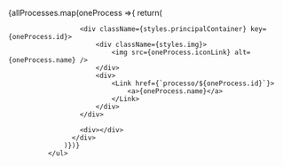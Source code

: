 <ul >{allProcesses.map(oneProcess =>{
                  return(
                    <div key={oneProcess.id}  className={styles.containerGeral}>
                    <div></div>

                      <div className={styles.principalContainer} key={oneProcess.id}>
                          <div className={styles.img}>
                              <img src={oneProcess.iconLink} alt={oneProcess.name} />
                          </div>
                          <div>
                              <Link href={`processo/${oneProcess.id}`}>
                                  <a>{oneProcess.name}</a>
                              </Link>
                          </div>
                      </div>

                      <div></div>
                    </div>
                  )})}
              </ul>